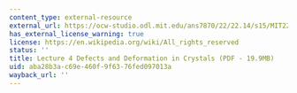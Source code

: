 ```yaml
---
content_type: external-resource
external_url: https://ocw-studio.odl.mit.edu/ans7870/22/22.14/s15/MIT22_14S15_Lecture4.pdf
has_external_license_warning: true
license: https://en.wikipedia.org/wiki/All_rights_reserved
status: ''
title: Lecture 4 Defects and Deformation in Crystals (PDF - 19.9MB)
uid: aba28b3a-c69e-460f-9f63-76fed097013a
wayback_url: ''
---
```

